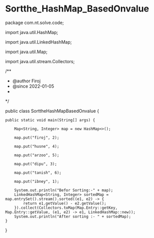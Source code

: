 # Sortthe_HashMap_BasedOnvalue

package com.nt.solve.code;

import java.util.HashMap;

import java.util.LinkedHashMap;

import java.util.Map;

import java.util.stream.Collectors;

/**
 * @author Firoj
 * @since 2022-01-05
 * 
 */
 
public class SorttheHashMapBasedOnvalue {

	public static void main(String[] args) {
	
		Map<String, Integer> map = new HashMap<>();
		
		map.put("firoj", 2);
		
		map.put("husne", 4);
		
		map.put("arzoo", 5);
		
		map.put("dipu", 3);
		
		map.put("tanish", 6);
		
		map.put("ibney", 1);

		System.out.println("Befor Sorting:-" + map);
		LinkedHashMap<String, Integer> sortedMap = map.entrySet().stream().sorted((e1, e2) -> {
			return e1.getValue() - e2.getValue();
		}).collect(Collectors.toMap(Map.Entry::getKey, Map.Entry::getValue, (e1, e2) -> e1, LinkedHashMap::new));
		System.out.println("After sorting :- " + sortedMap);
	}
	
}
